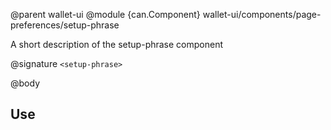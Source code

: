 @parent wallet-ui
@module {can.Component} wallet-ui/components/page-preferences/setup-phrase <setup-phrase>

A short description of the setup-phrase component

@signature `<setup-phrase>`

@body

## Use

